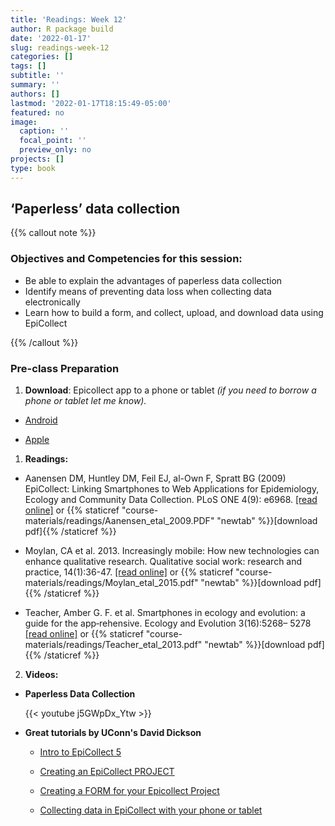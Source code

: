 ```yaml
---
title: 'Readings: Week 12'
author: R package build
date: '2022-01-17'
slug: readings-week-12
categories: []
tags: []
subtitle: ''
summary: ''
authors: []
lastmod: '2022-01-17T18:15:49-05:00'
featured: no
image:
  caption: ''
  focal_point: ''
  preview_only: no
projects: []
type: book
---
```



## ‘Paperless’ data collection
{{% callout note %}} 
### Objectives and Competencies for this session:

* Be able to explain the advantages of paperless data collection
* Identify means of preventing data loss when collecting data electronically
* Learn how to build a form, and collect, upload, and download data using EpiCollect

{{% /callout %}} 

  
### Pre-class Preparation

1. **Download**: Epicollect app to a phone or tablet _(if you need to borrow a phone or tablet let me know)._

* [Android](https://play.google.com/store/apps/details?id=uk.ac.imperial.epicollect.five&hl=en_US&gl=US)

* [Apple](https://apps.apple.com/us/app/epicollect5/id1183858199)

1. **Readings:** 

* Aanensen DM, Huntley DM, Feil EJ, al-Own F, Spratt BG (2009) EpiCollect: Linking Smartphones to Web Applications for Epidemiology, Ecology and Community Data Collection. PLoS ONE 4(9): e6968.  [[read online]](https://journals.plos.org/plosone/article?id=10.1371/journal.pone.0006968) or {{% staticref "course-materials/readings/Aanensen_etal_2009.PDF" "newtab" %}}[download pdf]{{% /staticref %}}

* Moylan, CA et al. 2013. Increasingly mobile: How new technologies can enhance qualitative research. Qualitative social work: research and practice, 14(1):36-47.  [[read online]](https://journals.sagepub.com/doi/10.1177/1473325013516988) or {{% staticref "course-materials/readings/Moylan_etal_2015.pdf" "newtab" %}}[download pdf]{{% /staticref %}}

* Teacher, Amber G. F. et al. Smartphones in ecology and evolution: a guide for the app‐rehensive. Ecology and Evolution 3(16):5268– 5278  [[read online]](https://onlinelibrary.wiley.com/doi/full/10.1002/ece3.888) or {{% staticref "course-materials/readings/Teacher_etal_2013.pdf" "newtab" %}}[download pdf]{{% /staticref %}}


2. **Videos:** 

* **Paperless Data Collection**  

  {{< youtube j5GWpDx_Ytw >}}  


* **Great tutorials by UConn's David Dickson**  


    * [Intro to EpiCollect 5](https://kaltura.uconn.edu/playlist/dedicated/1_14lpwsw0/1_fmj06huc)  
            
    * [Creating an EpiCollect PROJECT](https://kaltura.uconn.edu/media/Creating+an+Epicollect+5+Project/1_853ybdbf)  
        
    * [Creating a FORM for your Epicollect Project](https://kaltura.uconn.edu/media/Creating+a+Form+in+Epicollect+5/1_inr7wxq8)  
        
    * [Collecting data in EpiCollect with your phone or tablet](https://kaltura.uconn.edu/media/Collecting+Data+With+Epicollect+5/1_kgzfddtp)  
  